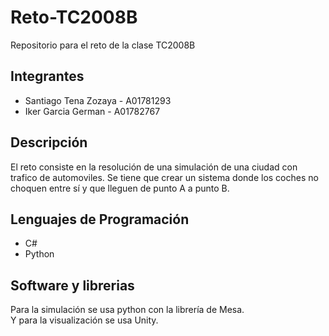 # Reto-TC2008B
 Repositorio para el reto de la clase TC2008B

## Integrantes
- Santiago Tena Zozaya -  A01781293
- Iker Garcia German - A01782767

## Descripción
 El reto consiste en la resolución de una simulación de una ciudad con trafico de automoviles. Se tiene que crear un sistema donde los coches no choquen entre sí y que lleguen de punto A a punto B.

## Lenguajes de Programación
 - C#
 - Python

## Software y librerias
 Para la simulación se usa python con la librería de Mesa. \
 Y para la visualización se usa Unity.
